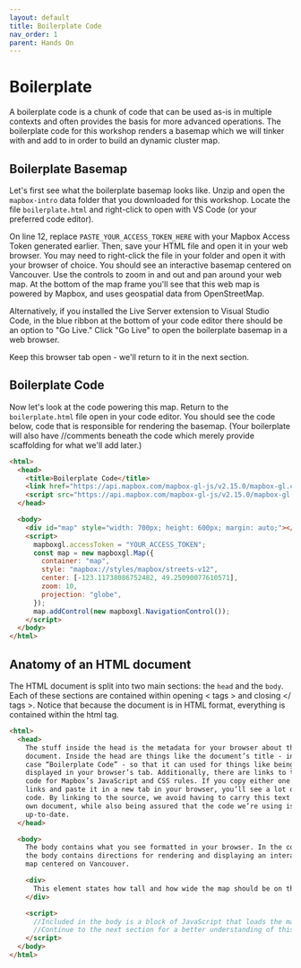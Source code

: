 ```yaml
---
layout: default
title: Boilerplate Code
nav_order: 1
parent: Hands On
---
```


# Boilerplate

A boilerplate code is a chunk of code that can be used as-is in multiple contexts and often provides the basis for more advanced operations. The boilerplate code for this workshop renders a basemap which we will tinker with and add to in order to build an dynamic cluster map.

## Boilerplate Basemap

Let's first see what the boilerplate basemap looks like. Unzip and open the `mapbox-intro` data folder that you downloaded for this workshop. Locate the file `boilerplate.html` and right-click to open with VS Code (or your preferred code editor). 

On line 12, replace `PASTE_YOUR_ACCESS_TOKEN_HERE` with your Mapbox Access Token generated earlier. Then, save your HTML file and open it in your web browser. You may need to right-click the file in your folder and open it with your browser of choice. You should see an interactive basemap centered on Vancouver. Use the controls to zoom in and out and pan around your web map. At the bottom of the map frame you'll see that this web map is powered by Mapbox, and uses geospatial data from OpenStreetMap.

Alternatively, if you installed the Live Server extension to Visual Studio Code, in the blue ribbon at the bottom of your code editor there should be an option to "Go Live." Click "Go Live" to open the boilerplate basemap in a web browser.

Keep this browser tab open - we'll return to it in the next section.

## Boilerplate Code

Now let's look at the code powering this map. Return to the `boilerplate.html` file open in your code editor. You should see the code below, code that is responsible for rendering the basemap. (Your boilerplate will also have //comments beneath the code which merely provide scaffolding for what we'll add later.)

```html
<html>
  <head>
    <title>Boilerplate Code</title>
    <link href="https://api.mapbox.com/mapbox-gl-js/v2.15.0/mapbox-gl.css" rel="stylesheet">
    <script src="https://api.mapbox.com/mapbox-gl-js/v2.15.0/mapbox-gl.js"></script>
  </head>

  <body>
    <div id="map" style="width: 700px; height: 600px; margin: auto;"></div>
    <script>
      mapboxgl.accessToken = "YOUR_ACCESS_TOKEN";
      const map = new mapboxgl.Map({
        container: "map",
        style: "mapbox://styles/mapbox/streets-v12",
        center: [-123.11738086752482, 49.25090077610571],
        zoom: 10,
        projection: "globe",
      });
      map.addControl(new mapboxgl.NavigationControl());
    </script>
  </body>
</html>
```


## Anatomy of an HTML document 
The HTML document is split into two main sections: the <code>head</code> and the <code>body</code>. Each of these sections are contained within opening < tags > and closing </ tags >. Notice that because the document is in HTML format, everything is contained within the html tag.

```html
<html>
  <head>
    The stuff inside the head is the metadata for your browser about the
    document. Inside the head are things like the document’s title - in this
    case “Boilerplate Code” - so that it can used for things like being
    displayed in your browser’s tab. Additionally, there are links to the source
    code for Mapbox’s JavaScript and CSS rules. If you copy either one of those
    links and paste it in a new tab in your browser, you’ll see a lot of raw
    code. By linking to the source, we avoid having to carry this text into our
    own document, while also being assured that the code we’re using is
    up-to-date.
  </head>

  <body>
    The body contains what you see formatted in your browser. In the code above,
    the body contains directions for rendering and displaying an interactive
    map centered on Vancouver.

    <div>
      This element states how tall and how wide the map should be on the screen.
    </div>

    <script>
      //Included in the body is a block of JavaScript that loads the map on the screen.
      //Continue to the next section for a better understanding of this script...
    </script>
  </body>
</html>
```
